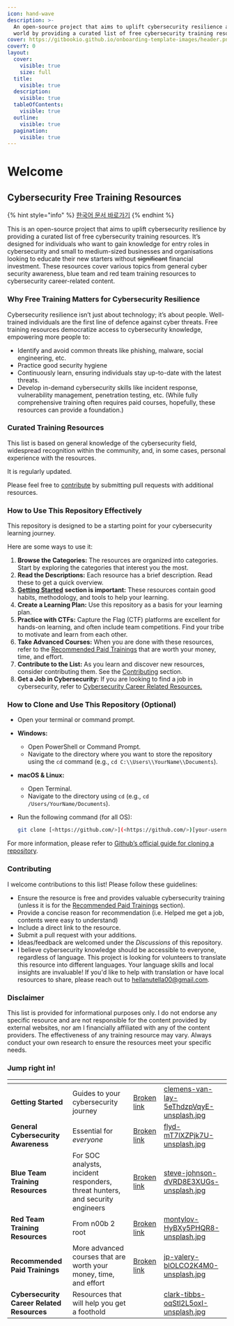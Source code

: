 ```yaml
---
icon: hand-wave
description: >-
  An open-source project that aims to uplift cybersecurity resilience around the
  world by providing a curated list of free cybersecurity training resources.
cover: https://gitbookio.github.io/onboarding-template-images/header.png
coverY: 0
layout:
  cover:
    visible: true
    size: full
  title:
    visible: true
  description:
    visible: true
  tableOfContents:
    visible: true
  outline:
    visible: true
  pagination:
    visible: true
---
```


# Welcome

## Cybersecurity Free Training Resources

{% hint style="info" %}
[한국어 문서 바로가기](readme-1.md)
{% endhint %}

This is an open-source project that aims to uplift cybersecurity resilience by providing a curated list of free cybersecurity training resources. It’s designed for individuals who want to gain knowledge for entry roles in cybersecurity and small to medium-sized businesses and organisations looking to educate their new starters without ~~significant~~ financial investment. These resources cover various topics from general cyber security awareness, blue team and red team training resources to cybersecurity career-related content.

### Why Free Training Matters for Cybersecurity Resilience

Cybersecurity resilience isn’t just about technology; it’s about people. Well-trained individuals are the first line of defence against cyber threats. Free training resources democratize access to cybersecurity knowledge, empowering more people to:

* Identify and avoid common threats like phishing, malware, social engineering, etc.
* Practice good security hygiene
* Continuously learn, ensuring individuals stay up-to-date with the latest threats.
* Develop in-demand cybersecurity skills like incident response, vulnerability management, penetration testing, etc. (While fully comprehensive training often requires paid courses, hopefully, these resources can provide a foundation.)

### Curated Training Resources

This list is based on general knowledge of the cybersecurity field, widespread recognition within the community, and, in some cases, personal experience with the resources.&#x20;

It is regularly updated.&#x20;

Please feel free to [contribute](./#contributing) by submitting pull requests with additional resources.

### How to Use This Repository Effectively

This repository is designed to be a starting point for your cybersecurity learning journey.&#x20;

Here are some ways to use it:

1. **Browse the Categories:** The resources are organized into categories. Start by exploring the categories that interest you the most.
2. **Read the Descriptions:** Each resource has a brief description. Read these to get a quick overview.
3. [**Getting Started**](broken-reference) **section is important:** These resources contain good habits, methodology, and tools to help your learning.&#x20;
4. **Create a Learning Plan:** Use this repository as a basis for your learning plan.
5. **Practice with CTFs:** Capture the Flag (CTF) platforms are excellent for hands-on learning, and often include team competitions. Find your tribe to motivate and learn from each other.&#x20;
6. **Take Advanced Courses:** When you are done with these resources, refer to the [Recommended Paid Trainings](broken-reference) that are worth your money, time, and effort.&#x20;
7. **Contribute to the List:** As you learn and discover new resources, consider contributing them. See the [Contributing](./#contributing) section.
8. **Get a Job in Cybersecurity:** If you are looking to find a job in cybersecurity, refer to [Cybersecurity Career Related Resources.](broken-reference)

### How to Clone and Use This Repository (Optional)

* Open your terminal or command prompt.
* **Windows:**
  * Open PowerShell or Command Prompt.
  * Navigate to the directory where you want to store the repository using the `cd` command (e.g., `cd C:\\Users\\YourName\\Documents`).
* **macOS & Linux:**
  * Open Terminal.
  * Navigate to the directory using `cd` (e.g., `cd /Users/YourName/Documents`).
*   Run the following command (for all OS):

    ```bash
    git clone [<https://github.com/>](<https://github.com/>)[your-username]/[repository-name].git
    ```

For more information, please refer to [Github’s official guide for cloning a repository](https://docs.github.com/en/repositories/creating-and-managing-repositories/cloning-a-repository).

### Contributing

I welcome contributions to this list! Please follow these guidelines:

* Ensure the resource is free and provides valuable cybersecurity training (unless it is for the [Recommended Paid Trainings](broken-reference) section).
* Provide a concise reason for recommendation (i.e. Helped me get a job, contents were easy to understand)
* Include a direct link to the resource.
* Submit a pull request with your additions.
* Ideas/feedback are welcomed under the _Discussions_ of this repository.
* I believe cybersecurity knowledge should be accessible to everyone, regardless of language. This project is looking for volunteers to translate this resource into different languages. Your language skills and local insights are invaluable! If you'd like to help with translation or have local resources to share, please reach out to [hellanutella00@gmail.com](https://app.gitbook.com/u/mtfgfsWtRFarO3zFVoPmDvo2osx1).

### Disclaimer

This list is provided for informational purposes only. I do not endorse any specific resource and are not responsible for the content provided by external websites, nor am I financially affiliated with any of the content providers. The effectiveness of any training resource may vary. Always conduct your own research to ensure the resources meet your specific needs.

### Jump right in!

<table data-view="cards"><thead><tr><th></th><th></th><th data-hidden data-card-target data-type="content-ref"></th><th data-hidden data-card-cover data-type="files"></th></tr></thead><tbody><tr><td><strong>Getting Started</strong></td><td>Guides to your cybersecurity journey</td><td><a href="broken-reference">Broken link</a></td><td><a href=".gitbook/assets/clemens-van-lay-5eThdzpVqyE-unsplash.jpg">clemens-van-lay-5eThdzpVqyE-unsplash.jpg</a></td></tr><tr><td><strong>General Cybersecurity Awareness</strong></td><td>Essential for <em>everyone</em></td><td><a href="broken-reference">Broken link</a></td><td><a href=".gitbook/assets/flyd-mT7lXZPjk7U-unsplash.jpg">flyd-mT7lXZPjk7U-unsplash.jpg</a></td></tr><tr><td><strong>Blue Team Training Resources</strong></td><td>For SOC analysts, incident responders, threat hunters, and security engineers</td><td><a href="broken-reference">Broken link</a></td><td><a href=".gitbook/assets/steve-johnson-dVRD8E3XUGs-unsplash.jpg">steve-johnson-dVRD8E3XUGs-unsplash.jpg</a></td></tr><tr><td><strong>Red Team Training Resources</strong></td><td>From n00b 2 root</td><td><a href="broken-reference">Broken link</a></td><td><a href=".gitbook/assets/montylov-HyBXy5PHQR8-unsplash.jpg">montylov-HyBXy5PHQR8-unsplash.jpg</a></td></tr><tr><td><strong>Recommended Paid Trainings</strong></td><td>More advanced courses that are worth your money, time, and effort</td><td><a href="broken-reference">Broken link</a></td><td><a href=".gitbook/assets/jp-valery-blOLCO2K4M0-unsplash.jpg">jp-valery-blOLCO2K4M0-unsplash.jpg</a></td></tr><tr><td><strong>Cybersecurity Career Related Resources</strong></td><td>Resources that will help you get a foothold</td><td></td><td><a href=".gitbook/assets/clark-tibbs-oqStl2L5oxI-unsplash.jpg">clark-tibbs-oqStl2L5oxI-unsplash.jpg</a></td></tr></tbody></table>

